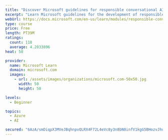 ```yaml
---
title: "Discover Microsoft guidelines for responsible conversational AI development"
excerpt: "Learn Microsoft guidelines for the development of responsible conversational AI, such as chat bots and voice-controlled systems."
webUrl: https://docs.microsoft.com/en-us/learn/modules/responsible-conversational-ai/
type: course
price: Free
length: PT39M
ratings:
  count: 118
  average: 4.2033896
heat: 50

provider:
  name: Microsoft Learn
  domain: microsoft.com
  images:
    - url: /assets/images/organizations/microsoft.com-50x50.jpg
      width: 50
      height: 50

levels:
  - Beginner

topics:
  - Azure
  - AI

secured: "6AzA/smDiqpX3MVeJBqhnpvQLRX4F72L4eVc8y3n8bN0infV1kgG5BHozvJhu//OaQH4IOB8MIHuL51k9yr64bg/VpRIx4DjX66mzTJXPRTK6mebPga3qRlXjKq+vxnlv6/9aTqPGkThTbwti+ZBlRQG8Vas0ssuacwP3qV6LoNYvU38/n50esOBc7pzyQkbPTcIrax6P551s9+7AM6utGrErnQEvEpwXAILtqyWpItWre/gBPgjItsw/EKbNoBLnhlmow46Jy9Fwy8sNaWoFtaM4XZFeZwkhfjRwO2+5hk/r8a2w4ZulOgVvyKhu2xLYsKm5yWL5ozYwb5z+82j6cp1nh66gaGUPDtQzcL6zBosh5Hm8mH4aTEIKXoyO4vdX+6hERFaod1LVmltfk5iJ+zYvIW34uZDf6w2NODG5Gk=;I86+Y8tpv8ofXOSYryX1Gw=="
---
```


